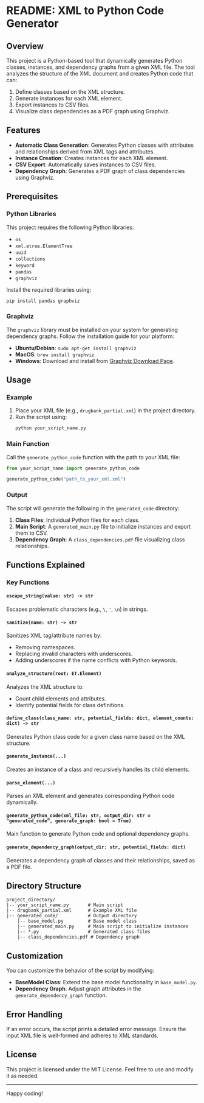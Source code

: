 # README: XML to Python Code Generator

## Overview
This project is a Python-based tool that dynamically generates Python classes, instances, and dependency graphs from a given XML file. The tool analyzes the structure of the XML document and creates Python code that can:

1. Define classes based on the XML structure.
2. Generate instances for each XML element.
3. Export instances to CSV files.
4. Visualize class dependencies as a PDF graph using Graphviz.

## Features
- **Automatic Class Generation**: Generates Python classes with attributes and relationships derived from XML tags and attributes.
- **Instance Creation**: Creates instances for each XML element.
- **CSV Export**: Automatically saves instances to CSV files.
- **Dependency Graph**: Generates a PDF graph of class dependencies using Graphviz.

## Prerequisites

### Python Libraries
This project requires the following Python libraries:
- `os`
- `xml.etree.ElementTree`
- `uuid`
- `collections`
- `keyword`
- `pandas`
- `graphviz`

Install the required libraries using:
```bash
pip install pandas graphviz
```

### Graphviz
The `graphviz` library must be installed on your system for generating dependency graphs. Follow the installation guide for your platform:
- **Ubuntu/Debian**: `sudo apt-get install graphviz`
- **MacOS**: `brew install graphviz`
- **Windows**: Download and install from [Graphviz Download Page](https://graphviz.org/download/).

## Usage

### Example
1. Place your XML file (e.g., `drugbank_partial.xml`) in the project directory.
2. Run the script using:
   ```bash
   python your_script_name.py
   ```

### Main Function
Call the `generate_python_code` function with the path to your XML file:
```python
from your_script_name import generate_python_code

generate_python_code("path_to_your_xml.xml")
```

### Output
The script will generate the following in the `generated_code` directory:
1. **Class Files**: Individual Python files for each class.
2. **Main Script**: A `generated_main.py` file to initialize instances and export them to CSV.
3. **Dependency Graph**: A `class_dependencies.pdf` file visualizing class relationships.

## Functions Explained

### Key Functions

#### `escape_string(value: str) -> str`
Escapes problematic characters (e.g., `\`, `'`, `\n`) in strings.

#### `sanitize(name: str) -> str`
Sanitizes XML tag/attribute names by:
- Removing namespaces.
- Replacing invalid characters with underscores.
- Adding underscores if the name conflicts with Python keywords.

#### `analyze_structure(root: ET.Element)`
Analyzes the XML structure to:
- Count child elements and attributes.
- Identify potential fields for class definitions.

#### `define_class(class_name: str, potential_fields: dict, element_counts: dict) -> str`
Generates Python class code for a given class name based on the XML structure.

#### `generate_instance(...)`
Creates an instance of a class and recursively handles its child elements.

#### `parse_element(...)`
Parses an XML element and generates corresponding Python code dynamically.

#### `generate_python_code(xml_file: str, output_dir: str = "generated_code", generate_graph: bool = True)`
Main function to generate Python code and optional dependency graphs.

#### `generate_dependency_graph(output_dir: str, potential_fields: dict)`
Generates a dependency graph of classes and their relationships, saved as a PDF file.

## Directory Structure
```
project_directory/
|-- your_script_name.py       # Main script
|-- drugbank_partial.xml      # Example XML file
|-- generated_code/           # Output directory
    |-- base_model.py         # Base model class
    |-- generated_main.py     # Main script to initialize instances
    |-- *.py                  # Generated class files
    |-- class_dependencies.pdf # Dependency graph
```

## Customization
You can customize the behavior of the script by modifying:
- **BaseModel Class**: Extend the base model functionality in `base_model.py`.
- **Dependency Graph**: Adjust graph attributes in the `generate_dependency_graph` function.

## Error Handling
If an error occurs, the script prints a detailed error message. Ensure the input XML file is well-formed and adheres to XML standards.

## License
This project is licensed under the MIT License. Feel free to use and modify it as needed.

---

Happy coding!

